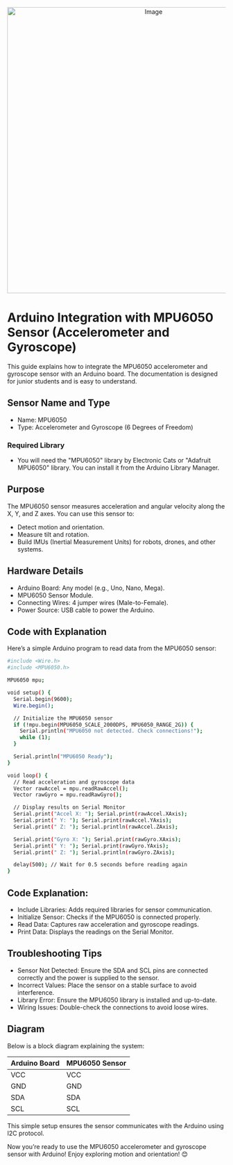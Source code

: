 
<div align="center">
  <img width="659" alt="Image" src="https://github.com/user-attachments/assets/5c8d7a11-51a1-4184-bf30-c8d81373ee44" />
</div>


# Arduino Integration with MPU6050 Sensor (Accelerometer and Gyroscope)
This guide explains how to integrate the MPU6050 accelerometer and gyroscope sensor with an Arduino board. The documentation is designed for junior students and is easy to understand.

## Sensor Name and Type
* Name: MPU6050
* Type: Accelerometer and Gyroscope (6 Degrees of Freedom)
### Required Library
* You will need the "MPU6050" library by Electronic Cats or "Adafruit MPU6050" library. You can install it from the Arduino Library Manager.

## Purpose
The MPU6050 sensor measures acceleration and angular velocity along the X, Y, and Z axes. You can use this sensor to:
* Detect motion and orientation.
* Measure tilt and rotation.
* Build IMUs (Inertial Measurement Units) for robots, drones, and other systems.

## Hardware Details
* Arduino Board: Any model (e.g., Uno, Nano, Mega).
* MPU6050 Sensor Module.
* Connecting Wires: 4 jumper wires (Male-to-Female).
* Power Source: USB cable to power the Arduino.

## Code with Explanation
Here’s a simple Arduino program to read data from the MPU6050 sensor:
```bash
#include <Wire.h>
#include <MPU6050.h>

MPU6050 mpu;

void setup() {
  Serial.begin(9600);
  Wire.begin();

  // Initialize the MPU6050 sensor
  if (!mpu.begin(MPU6050_SCALE_2000DPS, MPU6050_RANGE_2G)) {
    Serial.println("MPU6050 not detected. Check connections!");
    while (1);
  }

  Serial.println("MPU6050 Ready");
}

void loop() {
  // Read acceleration and gyroscope data
  Vector rawAccel = mpu.readRawAccel();
  Vector rawGyro = mpu.readRawGyro();

  // Display results on Serial Monitor
  Serial.print("Accel X: "); Serial.print(rawAccel.XAxis);
  Serial.print(" Y: "); Serial.print(rawAccel.YAxis);
  Serial.print(" Z: "); Serial.println(rawAccel.ZAxis);

  Serial.print("Gyro X: "); Serial.print(rawGyro.XAxis);
  Serial.print(" Y: "); Serial.print(rawGyro.YAxis);
  Serial.print(" Z: "); Serial.println(rawGyro.ZAxis);

  delay(500); // Wait for 0.5 seconds before reading again
}
```

## Code Explanation:
* Include Libraries: Adds required libraries for sensor communication.
* Initialize Sensor: Checks if the MPU6050 is connected properly.
* Read Data: Captures raw acceleration and gyroscope readings.
* Print Data: Displays the readings on the Serial Monitor.

## Troubleshooting Tips
* Sensor Not Detected: Ensure the SDA and SCL pins are connected correctly and the power is supplied to the sensor.
* Incorrect Values: Place the sensor on a stable surface to avoid interference.
* Library Error: Ensure the MPU6050 library is installed and up-to-date.
* Wiring Issues: Double-check the connections to avoid loose wires.

## Diagram
Below is a block diagram explaining the system:

|  Arduino Board  |   MPU6050 Sensor    |
|-----------------|---------------------|
|         VCC     |           VCC       |
|         GND     |           GND       |
|         SDA     |           SDA       |
|         SCL     |           SCL       |

This simple setup ensures the sensor communicates with the Arduino using I2C protocol.

Now you’re ready to use the MPU6050 accelerometer and gyroscope sensor with Arduino! Enjoy exploring motion and orientation! 😊

